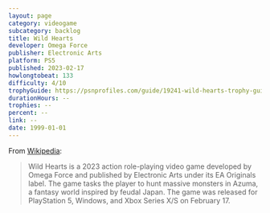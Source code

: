 ```yaml
---
layout: page
category: videogame
subcategory: backlog
title: Wild Hearts
developer: Omega Force
publisher: Electronic Arts
platform: PS5
published: 2023-02-17
howlongtobeat: 133
difficulty: 4/10
trophyGuide: https://psnprofiles.com/guide/19241-wild-hearts-trophy-guide
durationHours: --
trophies: --
percent: --
link: --
date: 1999-01-01
---
```


From [Wikipedia](https://en.wikipedia.org/wiki/Wild_Hearts_(video_game)):

> Wild Hearts is a 2023 action role-playing video game developed by Omega Force and published by Electronic Arts under its EA Originals label. The game tasks the player to hunt massive monsters in Azuma, a fantasy world inspired by feudal Japan. The game was released for PlayStation 5, Windows, and Xbox Series X/S on February 17.
